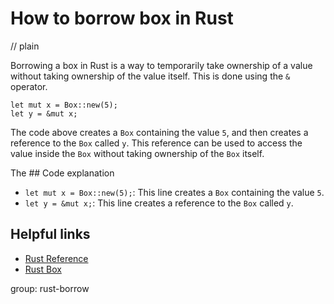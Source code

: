 # How to borrow box in Rust
// plain

Borrowing a box in Rust is a way to temporarily take ownership of a value without taking ownership of the value itself. This is done using the `&` operator.

```
let mut x = Box::new(5);
let y = &mut x;
```

The code above creates a `Box` containing the value `5`, and then creates a reference to the `Box` called `y`. This reference can be used to access the value inside the `Box` without taking ownership of the `Box` itself.

The ## Code explanation


- `let mut x = Box::new(5);`: This line creates a `Box` containing the value `5`.
- `let y = &mut x;`: This line creates a reference to the `Box` called `y`.

## Helpful links

- [Rust Reference](https://doc.rust-lang.org/reference/index.html)
- [Rust Box](https://doc.rust-lang.org/std/boxed/struct.Box.html)

group: rust-borrow